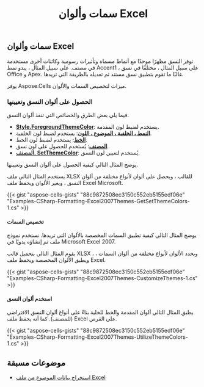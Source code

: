 ﻿---
title: سمات وألوان Excel
type: docs
weight: 100
url: /ar/net/excel-themes-and-colors/
---
## **سمات وألوان Excel**

توفر النسق مظهرًا موحدًا مع أنماط مسماة وتأثيرات رسومية وكائنات أخرى مستخدمة في مصنف. على سبيل المثال ، يبدو نمط Accent1 ، على سبيل المثال ، مختلفًا في نسق Office و Apex. غالبًا ما تقوم بتطبيق نسق مستند ثم تعديله بالطريقة التي تريدها.

يوفر Aspose.Cells ميزات لتخصيص السمات والألوان.

### **الحصول على ألوان النسق وتعيينها**

فيما يلي بعض الطرق والخصائص التي تنفذ ألوان النسق.

- [**Style.ForegroundThemeColor**](https://reference.aspose.com/cells/net/aspose.cells/style/properties/foregroundthemecolor): يستخدم لضبط لون المقدمة.
- [**النمط ، الخلفية ، الموضوع ، اللون**](https://reference.aspose.com/cells/net/aspose.cells/style/properties/backgroundthemecolor): يستخدم لضبط لون الخلفية.
- [**الخط**](https://reference.aspose.com/cells/net/aspose.cells/font/properties/themecolor): يستخدم لضبط لون الخط.
- [**المصنف**](https://reference.aspose.com/cells/net/aspose.cells/workbook/methods/getthemecolor): يُستخدم للحصول على لون نسق.
- [**المصنف. SetThemeColor**](https://reference.aspose.com/cells/net/aspose.cells/workbook/methods/setthemecolor): يُستخدم لتعيين لون النسق.

يوضح المثال التالي كيفية الحصول على ألوان النسق وتعيينها.

يستخدم المثال التالي ملف XLSX للقالب ، ويحصل على ألوان لأنواع مختلفة من ألوان النسق ، ويغير الألوان ويحفظ ملف Excel Microsoft.

{{< gist "aspose-cells-gists" "88c9872508ec3150c552eb5155edf06e" "Examples-CSharp-Formatting-Excel2007Themes-GetSetThemeColors-1.cs" >}}

#### **تخصيص السمات**

يوضح المثال التالي كيفية تطبيق السمات المخصصة بالألوان التي تريدها. نستخدم نموذج ملف تم إنشاؤه يدويًا في Microsoft Excel 2007.

يقوم المثال التالي بتحميل قالب XLSX ، ويحدد الألوان لأنواع مختلفة من ألوان السمات ، ويطبق الألوان المخصصة ويحفظ ملف Excel.

{{< gist "aspose-cells-gists" "88c9872508ec3150c552eb5155edf06e" "Examples-CSharp-Formatting-Excel2007Themes-CustomizeThemes-1.cs" >}}

#### **استخدم ألوان النسق**

يطبق المثال التالي ألوان المقدمة والخط للخلية بناءً على أنواع ألوان النسق الافتراضي (للمصنف). كما أنه يحفظ ملف Excel على القرص.

{{< gist "aspose-cells-gists" "88c9872508ec3150c552eb5155edf06e" "Examples-CSharp-Formatting-Excel2007Themes-UtilizeThemeColors-1.cs" >}}

## **موضوعات مسبقة**
- [استخراج بيانات الموضوع من ملف Excel](/cells/ar/net/extract-theme-data-from-excel-file/)
